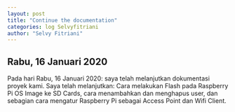 ```yaml
---
layout: post
title: "Continue the documentation"
categories: log Selvyfitriani
author: "Selvy Fitriani"
---
```


## Rabu, 16 Januari 2020

Pada hari Rabu, 16 Januari 2020: saya telah melanjutkan dokumentasi proyek kami. Saya telah melanjutkan: Cara melakukan Flash pada Raspberry Pi OS Image ke SD Cards, cara menambahkan dan menghapus user, dan sebagian cara mengatur Raspberry Pi sebagai Access Point dan Wifi Client.


